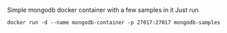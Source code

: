 Simple mongodb docker container with a few samples in it
Just run
```
docker run -d --name mongodb-container -p 27017:27017 mongodb-samples
```

